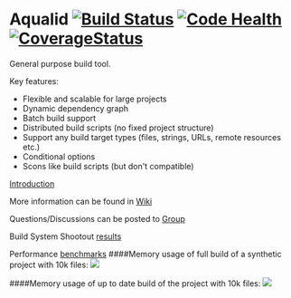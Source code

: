 Aqualid [![Build Status](https://travis-ci.org/aqualid/aqualid.svg?branch=master)](https://travis-ci.org/aqualid/aqualid)  [![Code Health](https://landscape.io/github/aqualid/aqualid/master/landscape.svg?style=flat)](https://landscape.io/github/aqualid/aqualid/master) [![CoverageStatus](https://coveralls.io/repos/aqualid/aqualid/badge.svg?branch=pep8)](https://coveralls.io/r/aqualid/aqualid)
=======

General purpose build tool.

Key features:
  - Flexible and scalable for large projects
  - Dynamic dependency graph
  - Batch build support
  - Distributed build scripts (no fixed project structure)
  - Support any build target types (files, strings, URLs, remote resources etc.)
  - Conditional options
  - Scons like build scripts (but don't compatible)

[Introduction](https://github.com/aqualid/aqualid/wiki/Introduction)

More information can be found in [Wiki](https://github.com/aqualid/aqualid/wiki)

Questions/Discussions can be posted to [Group](http://groups.google.com/d/forum/aqualid)

Build System Shootout [results](https://github.com/aqualid/aqualid/tree/master/examples/build-shoutout)

Performance [benchmarks](https://github.com/aqualid/aqualid/wiki/Benchmark-results)
####Memory usage of full build of a synthetic project with 10k files:
![](https://github.com/menify/aqualid/blob/master/examples/benchmarks/results/10k_2/bench10k_full.png)

####Memory usage of up to date build of the project with 10k files:
![](https://github.com/menify/aqualid/blob/master/examples/benchmarks/results/10k_2/bench10k_none.png)

